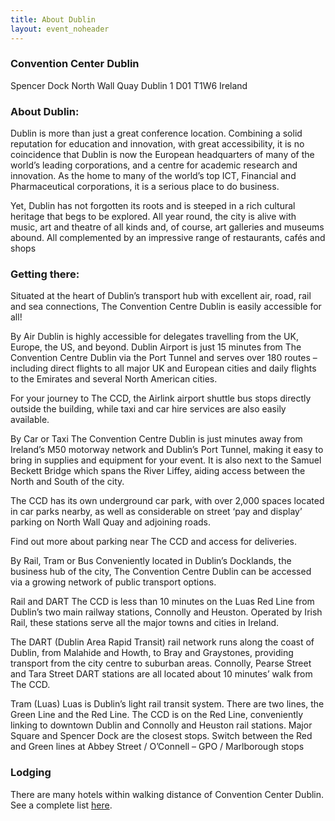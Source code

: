 ```yaml
---
title: About Dublin
layout: event_noheader
---
```


### Convention Center Dublin

Spencer Dock
North Wall Quay
Dublin 1 D01 T1W6
Ireland

### About Dublin:

Dublin is more than just a great conference location. Combining a solid reputation for education and innovation, with great accessibility, it is no coincidence that Dublin is now the European headquarters of many of the world’s leading corporations, and a centre for academic research and innovation. As the home to many of the world’s top ICT, Financial and Pharmaceutical corporations, it is a serious place to do business.

Yet, Dublin has not forgotten its roots and is steeped in a rich cultural heritage that begs to be explored. All year round, the city is alive with music, art and theatre of all kinds and, of course, art galleries and museums abound. All complemented by an impressive range of restaurants, cafés and shops


### Getting there:

Situated at the heart of Dublin’s transport hub with excellent air, road, rail and sea connections, The Convention Centre Dublin is easily accessible for all!

By Air Dublin is highly accessible for delegates travelling from the UK, Europe, the US, and beyond. Dublin Airport is just 15 minutes from The Convention Centre Dublin via the Port Tunnel and serves over 180 routes – including direct flights to all major UK and European cities and daily flights to the Emirates and several North American cities.

For your journey to The CCD, the Airlink airport shuttle bus stops directly outside the building, while taxi and car hire services are also easily available.

By Car or Taxi The Convention Centre Dublin is just minutes away from Ireland’s M50 motorway network and Dublin’s Port Tunnel, making it easy to bring in supplies and equipment for your event. It is also next to the Samuel Beckett Bridge which spans the River Liffey, aiding access between the North and South of the city.

The CCD has its own underground car park, with over 2,000 spaces located in car parks nearby, as well as considerable on street ‘pay and display’ parking on North 
Wall Quay and adjoining roads.

Find out more about parking near The CCD and access for deliveries.

By Rail, Tram or Bus Conveniently located in Dublin’s Docklands, the business hub of the city, The Convention Centre Dublin can be accessed via a growing network of public transport options.

Rail and DART The CCD is less than 10 minutes on the Luas Red Line from Dublin’s two main railway stations, Connolly and Heuston. Operated by Irish Rail, these stations serve all the major towns and cities in Ireland.

The DART (Dublin Area Rapid Transit) rail network runs along the coast of Dublin, from Malahide and Howth, to Bray and Graystones, providing transport from the city centre to suburban areas. Connolly, Pearse Street and Tara Street DART stations are all located about 10 minutes’ walk from The CCD.

Tram (Luas) Luas is Dublin’s light rail transit system. There are two lines, the Green Line and the Red Line. The CCD is on the Red Line, conveniently linking to downtown Dublin and Connolly and Heuston rail stations. Major Square and Spencer Dock are the closest stops. Switch between the Red and Green lines at Abbey Street / O’Connell – GPO / Marlborough stops

### Lodging

There are many hotels within walking distance of Convention Center Dublin. See a complete list [here](https://hotelmap.com/events/M56QU-LV).
